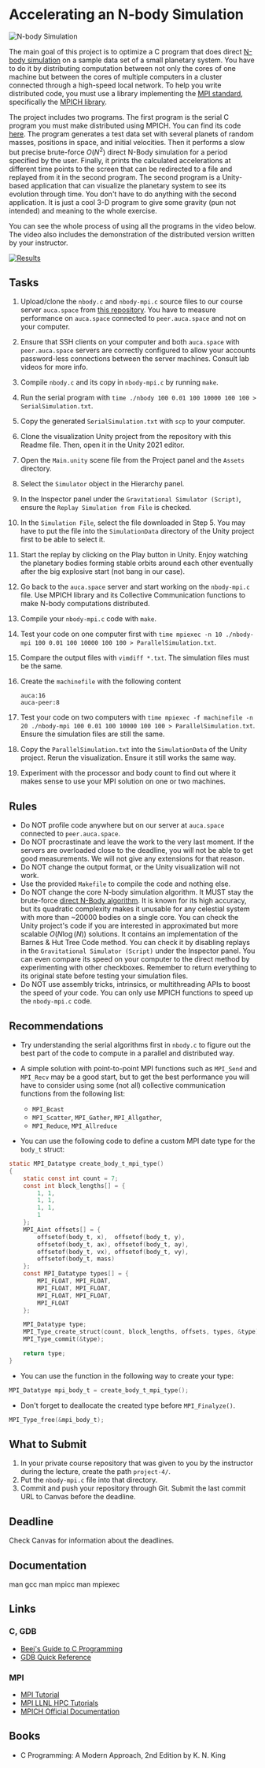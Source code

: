 Accelerating an N-body Simulation
=================================

![N-body Simulation](https://i.imgur.com/P3eAqMW.png)

The main goal of this project is to optimize a C program that does direct [N-body simulation](http://www.scholarpedia.org/article/N-body_simulations_(gravitational)) on a sample data set of a small planetary system. You have to do it by distributing computation between not only the cores of one machine but between the cores of multiple computers in a cluster connected through a high-speed local network. To help you write distributed code, you must use a library implementing the [MPI standard](https://www.mcs.anl.gov/research/projects/mpi), specifically the [MPICH library](https://www.mpich.org).

The project includes two programs. The first program is the serial C program you must make distributed using MPICH. You can find its code [here](https://github.com/toksaitov/nbody-starter). The program generates a test data set with several planets of random masses, positions in space, and initial velocities. Then it performs a slow but precise brute-force $O(N^2)$ direct N-Body simulation for a period specified by the user. Finally, it prints the calculated accelerations at different time points to the screen that can be redirected to a file and replayed from it in the second program. The second program is a Unity-based application that can visualize the planetary system to see its evolution through time. You don't have to do anything with the second application. It is just a cool 3-D program to give some gravity (pun not intended) and meaning to the whole exercise.

You can see the whole process of using all the programs in the video below. The video also includes the demonstration of the distributed version written by your instructor.

[![Results](https://i.imgur.com/AWRaQH4.png)](https://drive.google.com/open?id=1LLFR2NcRhT2R43SCoZ69322wU0EMG35S)

## Tasks

1. Upload/clone the `nbody.c` and `nbody-mpi.c` source files to our course server `auca.space` from [this repository](https://github.com/toksaitov/nbody-starter). You have to measure performance on `auca.space` connected to `peer.auca.space` and not on your computer.
2. Ensure that SSH clients on your computer and both `auca.space` with `peer.auca.space` servers are correctly configured to allow your accounts password-less connections between the server machines. Consult lab videos for more info.
3. Compile `nbody.c` and its copy in `nbody-mpi.c` by running `make`.
4. Run the serial program with `time ./nbody 100 0.01 100 10000 100 100 > SerialSimulation.txt`.
5. Copy the generated `SerialSimulation.txt` with `scp` to your computer.
6. Clone the visualization Unity project from the repository with this Readme file. Then, open it in the Unity 2021 editor.
7. Open the `Main.unity` scene file from the Project panel and the `Assets` directory.
8. Select the `Simulator` object in the Hierarchy panel.
9. In the Inspector panel under the `Gravitational Simulator (Script)`, ensure the `Replay Simulation from File` is checked.
10. In the `Simulation File`, select the file downloaded in Step 5. You may have to put the file into the `SimulationData` directory of the Unity project first to be able to select it.
11. Start the replay by clicking on the Play button in Unity. Enjoy watching the planetary bodies forming stable orbits around each other eventually after the big explosive start (not bang in our case).
12. Go back to the `auca.space` server and start working on the `nbody-mpi.c` file. Use MPICH library and its Collective Communication functions to make N-body computations distributed.
13. Compile your `nbody-mpi.c` code with `make`.
14. Test your code on one computer first with `time mpiexec -n 10 ./nbody-mpi 100 0.01 100 10000 100 100 > ParallelSimulation.txt`.
15. Compare the output files with `vimdiff *.txt`. The simulation files must be the same.
16. Create the `machinefile` with the following content

    ```
    auca:16
    auca-peer:8
    ```

17. Test your code on two computers with `time mpiexec -f machinefile -n 20 ./nbody-mpi 100 0.01 100 10000 100 100 > ParallelSimulation.txt`. Ensure the simulation files are still the same.
18. Copy the `ParallelSimulation.txt` into the `SimulationData` of the Unity project. Rerun the visualization. Ensure it still works the same way.
19. Experiment with the processor and body count to find out where it makes sense to use your MPI solution on one or two machines.

## Rules

* Do NOT profile code anywhere but on our server at `auca.space` connected to `peer.auca.space`.
* Do NOT procrastinate and leave the work to the very last moment. If the servers are overloaded close to the deadline, you will not be able to get good measurements. We will not give any extensions for that reason.
* Do NOT change the output format, or the Unity visualization will not work.
* Use the provided `Makefile` to compile the code and nothing else.
* Do NOT change the core N-body simulation algorithm. It MUST stay the brute-force [direct N-Body algorithm](http://www.scholarpedia.org/article/N-body_simulations_(gravitational)#Direct_methods). It is known for its high accuracy, but its quadratic complexity makes it unusable for any celestial system with more than ~20000 bodies on a single core. You can check the Unity project's code if you are interested in approximated but more scalable $O(N\log(N))$ solutions. It contains an implementation of the Barnes & Hut Tree Code method. You can check it by disabling replays in the `Gravitational Simulator (Script)` under the Inspector panel. You can even compare its speed on your computer to the direct method by experimenting with other checkboxes. Remember to return everything to its original state before testing your simulation files.
* Do NOT use assembly tricks, intrinsics, or multithreading APIs to boost the speed of your code. You can only use MPICH functions to speed up the `nbody-mpi.c` code.

## Recommendations

* Try understanding the serial algorithms first in `nbody.c` to figure out the best part of the code to compute in a parallel and distributed way.
* A simple solution with point-to-point MPI functions such as `MPI_Send` and `MPI_Recv` may be a good start, but to get the best performance you will have to consider using some (not all) collective communication functions from the following list:

    * `MPI_Bcast`
    * `MPI_Scatter`, `MPI_Gather`, `MPI_Allgather`,
    * `MPI_Reduce`, `MPI_Allreduce`

* You can use the following code to define a custom MPI date type for the `body_t` struct:

```c
static MPI_Datatype create_body_t_mpi_type()
{
    static const int count = 7;
    const int block_lengths[] = {
        1, 1,
        1, 1,
        1, 1,
        1
    };
    MPI_Aint offsets[] = {
        offsetof(body_t, x),  offsetof(body_t, y),
        offsetof(body_t, ax), offsetof(body_t, ay),
        offsetof(body_t, vx), offsetof(body_t, vy),
        offsetof(body_t, mass)
    };
    const MPI_Datatype types[] = {
        MPI_FLOAT, MPI_FLOAT,
        MPI_FLOAT, MPI_FLOAT,
        MPI_FLOAT, MPI_FLOAT,
        MPI_FLOAT
    };

    MPI_Datatype type;
    MPI_Type_create_struct(count, block_lengths, offsets, types, &type);
    MPI_Type_commit(&type);

    return type;
}
```

* You can use the function in the following way to create your type:

```c
MPI_Datatype mpi_body_t = create_body_t_mpi_type();
```

* Don't forget to deallocate the created type before `MPI_Finalyze()`.

```c
MPI_Type_free(&mpi_body_t);
```

## What to Submit

1. In your private course repository that was given to you by the instructor during the lecture, create the path `project-4/`.
2. Put the `nbody-mpi.c` file into that directory.
3. Commit and push your repository through Git. Submit the last commit URL to Canvas before the deadline.

## Deadline

Check Canvas for information about the deadlines.

## Documentation

man gcc
man mpicc
man mpiexec

## Links

### C, GDB

* [Beej's Guide to C Programming](https://beej.us/guide/bgc)
* [GDB Quick Reference](http://users.ece.utexas.edu/~adnan/gdb-refcard.pdf)

### MPI

* [MPI Tutorial](https://mpitutorial.com)
* [MPI LLNL HPC Tutorials](https://hpc-tutorials.llnl.gov/mpi)
* [MPICH Official Documentation](https://www.mpich.org/documentation/guides)

## Books

* C Programming: A Modern Approach, 2nd Edition by K. N. King
